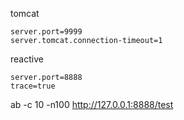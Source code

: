tomcat
```
server.port=9999
server.tomcat.connection-timeout=1
```

reactive
```
server.port=8888
trace=true
```

ab -c 10 -n100 http://127.0.0.1:8888/test
